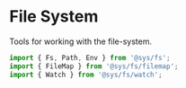 # File System
Tools for working with the file-system.


```ts
import { Fs, Path, Env } from '@sys/fs';
import { FileMap } from '@sys/fs/filemap';
import { Watch } from '@sys/fs/watch';
```

